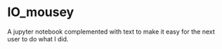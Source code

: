 # IO_mousey
A jupyter notebook complemented with text to make it easy for the next user to do what I did. 
